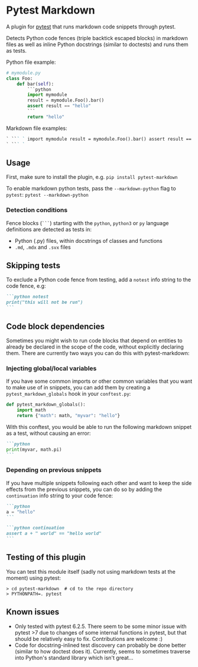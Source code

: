 # Pytest Markdown

A plugin for [pytest](https://docs.pytest.org) that runs markdown code snippets
through pytest.

Detects Python code fences (triple backtick escaped blocks) in markdown files as
well as inline Python docstrings (similar to doctests) and runs them as tests.

Python file example:

````python
# mymodule.py
class Foo:
    def bar(self):
        ```python
        import mymodule
        result = mymodule.Foo().bar()
        assert result == "hello"
        ```
        return "hello"
````

Markdown file examples:

````markdown
` ``` ` import mymodule result = mymodule.Foo().bar() assert result == "hello"
` ``` `
````

## Usage

First, make sure to install the plugin, e.g. `pip install pytest-markdown`

To enable markdown python tests, pass the `--markdown-python` flag to `pytest`:
`pytest --markdown-python`

### Detection conditions

Fence blocks (` ``` `) starting with the `python`, `python3` or `py` language definitions are detected as tests in:

* Python (.py) files, within docstrings of classes and functions
* `.md`, `.mdx` and `.svx` files

## Skipping tests

To exclude a Python code fence from testing, add a `notest` info string to the
code fence, e.g:

````markdown
```python notest
print("this will not be run")
```
````

## Code block dependencies

Sometimes you might wish to run code blocks that depend on entities to already
be declared in the scope of the code, without explicitly declaring them. There
are currently two ways you can do this with pytest-markdown:

### Injecting global/local variables

If you have some common imports or other common variables that you want to make
use of in snippets, you can add them by creating a `pytest_markdown_globals`
hook in your `conftest.py`:

```python
def pytest_markdown_globals():
    import math
    return {"math": math, "myvar": "hello"}
```

With this conftest, you would be able to run the following markdown snippet as a
test, without causing an error:

````markdown
```python
print(myvar, math.pi)
```
````

### Depending on previous snippets

If you have multiple snippets following each other and want to keep the side
effects from the previous snippets, you can do so by adding the `continuation`
info string to your code fence:

````markdown
```python
a = "hello"
```

```python continuation
assert a + " world" == "hello world"
```
````

## Testing of this plugin
You can test this module itself (sadly not using markdown tests at the moment) using pytest:

```shell
> cd pytest-markdown  # cd to the repo directory
> PYTHONPATH=. pytest
```


## Known issues
* Only tested with pytest 6.2.5. There seem to be some minor issue with pytest >7 due to changes of some internal functions in pytest, but that should be relatively easy to fix. Contributions are welcome :)
* Code for docstring-inlined test discovery can probably be done better (similar to how doctest does it). Currently, seems to sometimes traverse into Python's standard library which isn't great...